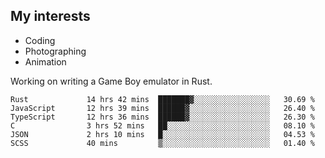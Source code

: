## My interests

- Coding
- Photographing
- Animation

Working on writing a Game Boy emulator in Rust.

<!--START_SECTION:waka-->

```text
Rust             14 hrs 42 mins  ███████▓░░░░░░░░░░░░░░░░░   30.69 %
JavaScript       12 hrs 39 mins  ██████▓░░░░░░░░░░░░░░░░░░   26.40 %
TypeScript       12 hrs 36 mins  ██████▓░░░░░░░░░░░░░░░░░░   26.30 %
C                3 hrs 52 mins   ██░░░░░░░░░░░░░░░░░░░░░░░   08.10 %
JSON             2 hrs 10 mins   █░░░░░░░░░░░░░░░░░░░░░░░░   04.53 %
SCSS             40 mins         ▒░░░░░░░░░░░░░░░░░░░░░░░░   01.40 %
```

<!--END_SECTION:waka-->
